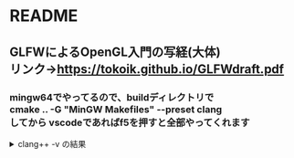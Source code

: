# README

## GLFWによるOpenGL入門の写経(大体)<br>リンク-><https://tokoik.github.io/GLFWdraft.pdf>

### mingw64でやってるので、buildディレクトリで<br>cmake .. -G "MinGW Makefiles" --preset clang<br>してから vscodeであればf5を押すと全部やってくれます
<details>
<summary>clang++ -v の結果</summary>
  
| clang version| 19.1.3                 |
|-------------:|--------                |
| Target       | x86_64-w64-windows-gnu |
| Thread model | posix                  |
| InstalledDir | C:/msys64/mingw64/bin  |
</details>